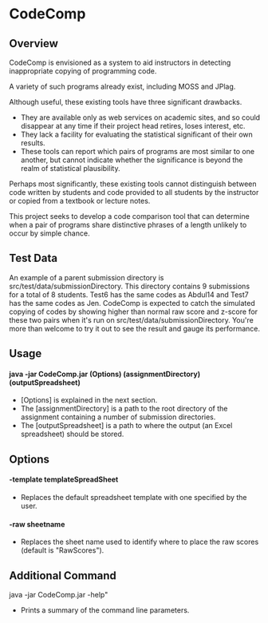 # CodeComp
## Overview
CodeComp is envisioned as a system to aid instructors in detecting inappropriate copying of programming code.

A variety of such programs already exist, including MOSS and JPlag.

Although useful, these existing tools have three significant drawbacks.

* They are available only as web services on academic sites, and so could disappear at any time if their project head retires, loses interest, etc.
* They lack a facility for evaluating the statistical significant of their own results.
* These tools can report which pairs of programs are most similar to one another, but cannot indicate whether the significance is beyond the realm of statistical plausibility.

Perhaps most significantly, these existing tools cannot distinguish between code written by students and code provided to all students by the instructor or copied from a textbook or lecture notes.

This project seeks to develop a code comparison tool that can determine when a pair of programs share distinctive phrases of a length unlikely to occur by simple chance.

## Test Data
An example of a parent submission directory is src/test/data/submissionDirectory. This directory contains 9 submissions for a total of 8 students. Test6 has the same codes as Abdul14 and Test7 has the same codes as Jen. CodeComp is expected to catch the simulated copying of codes by showing higher than normal raw score and z-score for these two pairs when it's run on src/test/data/submissionDirectory. You're more than welcome to try it out to see the result and gauge its performance.

## Usage
#### java -jar CodeComp.jar (Options) (assignmentDirectory) (outputSpreadsheet)
* [Options] is explained in the next section.
* The [assignmentDirectory] is a path to the root directory of the assignment containing a number of submission directories.
* The [outputSpreadsheet] is a path to where the output (an Excel spreadsheet) should be stored.

## Options
#### -template templateSpreadSheet
* Replaces the default spreadsheet template with one specified by the user.

#### -raw sheetname
* Replaces the sheet name used to identify where to place the raw scores (default is "RawScores").

## Additional Command
java -jar CodeComp.jar -help"
* Prints a summary of the command line parameters.